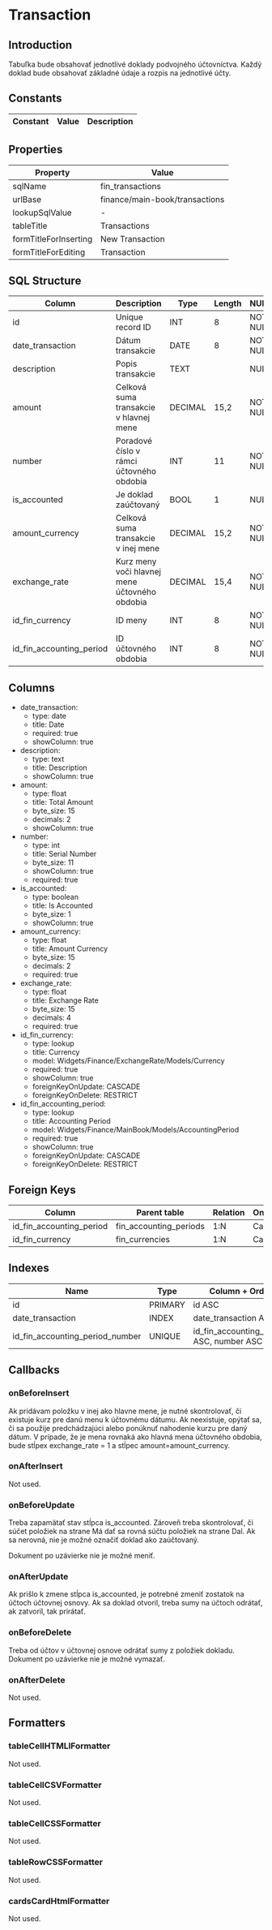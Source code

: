 # Transaction

## Introduction

Tabuľka bude obsahovať jednotlivé doklady podvojného účtovníctva. Každý doklad bude obsahovať základné údaje a rozpis na jednotlivé účty.

## Constants

| Constant | Value | Description |
| - | - | - |

## Properties

| Property | Value |
| - | - |
| sqlName | fin_transactions |
| urlBase | finance/main-book/transactions |
| lookupSqlValue | - |
| tableTitle | Transactions |
| formTitleForInserting | New Transaction |
| formTitleForEditing | Transaction |

## SQL Structure

| Column | Description | Type | Length | NULL | Default |
| - | - | - | - | - | - |
| id | Unique record ID | INT | 8 | NOT NULL | 0 |
| date_transaction | Dátum transakcie | DATE | 8 | NOT NULL |  |
| description | Popis transakcie | TEXT |  | NULL | "" |
| amount | Celková suma transakcie v hlavnej mene | DECIMAL | 15,2 | NOT NULL | 0 |
| number | Poradové číslo v rámci účtovného obdobia | INT | 11 | NOT NULL | 1 |
| is_accounted | Je doklad zaúčtovaný | BOOL | 1 | NULL | 0 |
| amount_currency | Celková suma transakcie v inej mene | DECIMAL | 15,2 | NOT NULL | 0 |
| exchange_rate | Kurz meny voči hlavnej mene účtovného obdobia | DECIMAL | 15,4 | NOT NULL | 0 |
| id_fin_currency | ID meny | INT | 8 | NOT NULL | 0 |
| id_fin_accounting_period | ID účtovného obdobia | INT | 8 | NOT NULL | 0 |

## Columns

* date_transaction:
  * type: date
  * title: Date
  * required: true
  * showColumn: true
* description:
  * type: text
  * title: Description
  * showColumn: true
* amount:
  * type: float
  * title: Total Amount
  * byte_size: 15
  * decimals: 2
  * showColumn: true
* number:
  * type: int
  * title: Serial Number
  * byte_size: 11
  * showColumn: true
  * required: true
* is_accounted:
  * type: boolean
  * title: Is Accounted
  * byte_size: 1
  * showColumn: true
* amount_currency:
  * type: float
  * title: Amount Currency
  * byte_size: 15
  * decimals: 2
  * required: true
* exchange_rate:
  * type: float
  * title: Exchange Rate
  * byte_size: 15
  * decimals: 4
  * required: true
* id_fin_currency:
  * type: lookup
  * title: Currency
  * model: Widgets/Finance/ExchangeRate/Models/Currency
  * required: true
  * showColumn: true
  * foreignKeyOnUpdate: CASCADE
  * foreignKeyOnDelete: RESTRICT
* id_fin_accounting_period:
  * type: lookup
  * title: Accounting Period
  * model: Widgets/Finance/MainBook/Models/AccountingPeriod
  * required: true
  * showColumn: true
  * foreignKeyOnUpdate: CASCADE
  * foreignKeyOnDelete: RESTRICT

## Foreign Keys

| Column | Parent table | Relation | OnUpdate | OnDelete |
| - | - | - | - | - |
| id_fin_accounting_period | fin_accounting_periods | 1:N | Cascade | Restrict |
| id_fin_currency | fin_currencies | 1:N | Cascade | Restrict |

## Indexes

| Name | Type | Column + Order |
| - | - | - |
| id | PRIMARY | id ASC |
| date_transaction | INDEX | date_transaction ASC |
| id_fin_accounting_period_number | UNIQUE | id_fin_accounting_period ASC, number ASC |

## Callbacks

### onBeforeInsert

Ak pridávam položku v inej ako hlavne mene, je nutné skontrolovať, či existuje kurz pre danú menu k účtovnému dátumu. Ak neexistuje, opýtať sa, či sa použije predchádzajúci alebo ponúknuť nahodenie kurzu pre daný dátum. V prípade, že je mena rovnaká ako hlavná mena účtovného obdobia, bude stĺpex exchange_rate = 1 a stĺpec amount=amount_currency.

### onAfterInsert

Not used.

### onBeforeUpdate

Treba zapamätať stav stĺpca is_accounted. Zároveň treba skontrolovať, či súčet položiek na strane Má dať sa rovná súčtu položiek na strane Dal. Ak sa nerovná, nie je možné označiť doklad ako zaúčtovaný.

Dokument po uzávierke nie je možné meniť.

### onAfterUpdate

Ak prišlo k zmene stĺpca is_accounted, je potrebné zmeniť zostatok na účtoch účtovnej osnovy. Ak sa doklad otvoril, treba sumy na účtoch odrátať, ak zatvoril, tak prirátať.

### onBeforeDelete

Treba od účtov v účtovnej osnove odrátať sumy z položiek dokladu. Dokument po uzávierke nie je možné vymazať.

### onAfterDelete

Not used.

## Formatters

### tableCellHTMLlFormatter

Not used.

### tableCellCSVFormatter

Not used.

### tableCellCSSFormatter

Not used.

### tableRowCSSFormatter

Not used.

### cardsCardHtmlFormatter

Not used.
